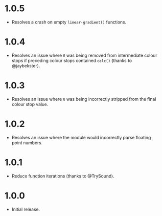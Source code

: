 # 1.0.5

* Resolves a crash on empty `linear-gradient()` functions.

# 1.0.4

* Resolves an issue where `0` was being removed from intermediate colour stops
  if preceding colour stops contained `calc()` (thanks to @jaybekster).

# 1.0.3

* Resolves an issue where `0` was being incorrectly stripped from the final
  colour stop value.

# 1.0.2

* Resolves an issue where the module would incorrectly parse floating
  point numbers.

# 1.0.1

* Reduce function iterations (thanks to @TrySound).

# 1.0.0

* Initial release.

